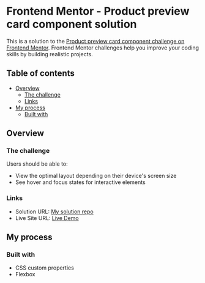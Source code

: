 # Frontend Mentor - Product preview card component solution

This is a solution to the [Product preview card component challenge on Frontend Mentor](https://www.frontendmentor.io/challenges/product-preview-card-component-GO7UmttRfa). Frontend Mentor challenges help you improve your coding skills by building realistic projects. 

## Table of contents

- [Overview](#overview)
  - [The challenge](#the-challenge)
  - [Links](#links)
- [My process](#my-process)
  - [Built with](#built-with)


## Overview

### The challenge

Users should be able to:

- View the optimal layout depending on their device's screen size
- See hover and focus states for interactive elements


### Links

- Solution URL: [My solution repo](https://github.com/karim-saou/PRODUCT-PREVIEW-CARD-COMPONENT)
- Live Site URL: [Live Demo](https://karim-saou.github.io/PRODUCT-PREVIEW-CARD-COMPONENT/)

## My process

### Built with

- CSS custom properties
- Flexbox
